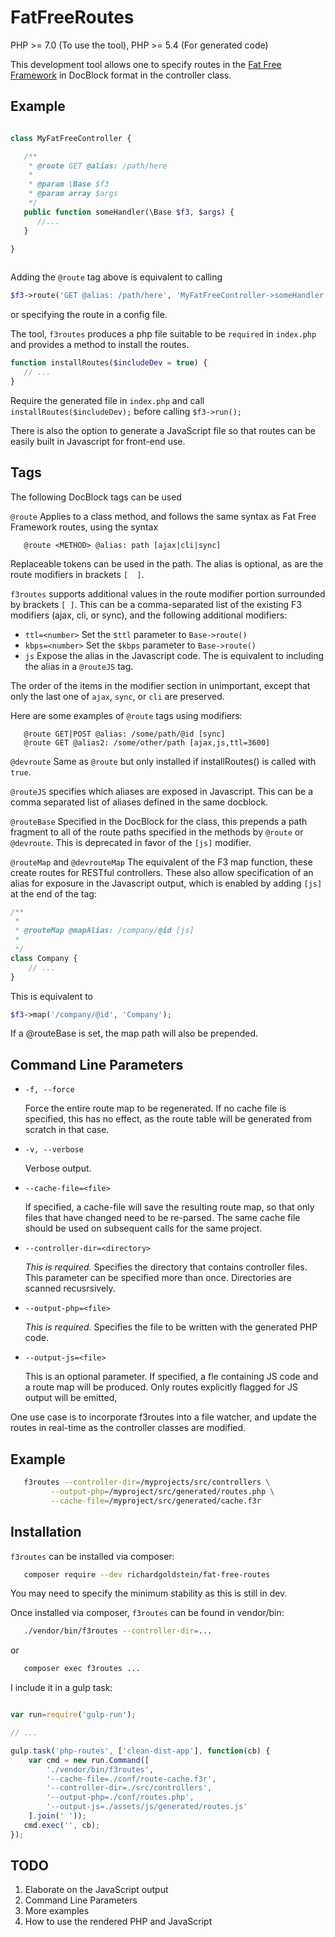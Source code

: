 FatFreeRoutes
=============

PHP >= 7.0 (To use the tool), 
PHP >= 5.4 (For generated code)

This development tool allows one to specify routes in the 
[Fat Free Framework](http://fatfreeframework.com) in DocBlock format in the 
controller class.

Example
--------

```php

class MyFatFreeController {

   /**
    * @route GET @alias: /path/here
    *
    * @param \Base $f3
    * @param array $args
    */
   public function someHandler(\Base $f3, $args) {
      //...
   }

}
 
```

Adding the `@route` tag above is equivalent to calling 
```php
$f3->route('GET @alias: /path/here', 'MyFatFreeController->someHandler');
```
or specifying the route in a config file.

The tool, `f3routes` produces a php file suitable to be `required` in `index.php` and
provides a method to install the routes.
```php
function installRoutes($includeDev = true) {
   // ...
}
```

Require the generated file in `index.php` and call `installRoutes($includeDev);` before calling `$f3->run();`

There is also the option to generate a JavaScript file so that routes can be easily built in 
Javascript for front-end use.


Tags
----
The following DocBlock tags can be used

`@route`
Applies to a class method, and follows the same syntax as Fat Free Framework routes, using
the syntax 
```
   @route <METHOD> @alias: path [ajax|cli|sync]
```
Replaceable tokens can be used in the path. The alias is optional, as are the route modifiers
in brackets `[  ]`.

`f3routes` supports additional values in the route modifier portion surrounded by brackets `[ ]`.
This can be a comma-separated list of the existing F3 modifiers (ajax, cli, or sync), and the
following additional modifiers:
* `ttl=<number>` Set the `$ttl` parameter to `Base->route()`
* `kbps=<number>` Set the `$kbps` parameter to `Base->route()`
* `js` Expose the alias in the Javascript code. The is equivalent to including the alias in a `@routeJS` tag.

The order of the items in the modifier section in unimportant, except that only the last
one of `ajax`, `sync`, or `cli` are preserved.

Here are some examples of `@route` tags using modifiers:

```
   @route GET|POST @alias: /some/path/@id [sync]
   @route GET @alias2: /some/other/path [ajax,js,ttl=3600]
```  

`@devroute` Same as `@route` but only installed if installRoutes() is called with `true`.

`@routeJS` specifies which aliases are exposed in Javascript. This can be a comma separated list of
aliases defined in the same docblock.

`@routeBase` Specified in the DocBlock for the class, this prepends a path fragment to all
of the route paths specified in the methods by `@route` or `@devroute`. This is deprecated in 
favor of the `[js]` modifier.

`@routeMap` and `@devrouteMap` The equivalent of the F3 map function, these create routes for
RESTful controllers. These also allow specification of an alias for exposure in the
Javascript output, which is enabled by adding `[js]` at the end of the tag:

```php
/**
 *
 * @routeMap @mapAlias: /company/@id [js]
 *
 */
class Company {
    // ...
}
```

This is equivalent to 
```php
$f3->map('/company/@id', 'Company');
```
If a @routeBase is set, the map path will also be prepended.


Command Line Parameters
-----------------------
* `-f, --force`

    Force the entire route map to be regenerated. If no cache file is specified,
    this has no effect, as the route table will be generated from scratch in that case.
    
* `-v, --verbose`

    Verbose output.
    
* `--cache-file=<file>`

    If specified, a cache-file will save the resulting route map, so that only 
    files that have changed need to be re-parsed. The same cache file should be 
    used on subsequent calls for the same project.
    
* `--controller-dir=<directory>`

    *This is required.* Specifies the directory that contains controller files. This
    parameter can be specified more than once. Directories are scanned recusrsively.
    
* `--output-php=<file>`

   *This is required.* Specifies the file to be written with the generated PHP code.
   
* `--output-js=<file>`

    This is an optional parameter. If specified, a fle containing JS code and a route map
    will be produced. Only routes explicitly flagged for JS output will be emitted,    


One use case is to incorporate f3routes into a file watcher, and update the routes in 
real-time as the controller classes are modified.

Example
-------
```bash
   f3routes --controller-dir=/myprojects/src/controllers \
         --output-php=/myproject/src/generated/routes.php \
         --cache-file=/myproject/src/generated/cache.f3r
```

Installation
------------
`f3routes` can be installed via composer:
```bash
   composer require --dev richardgoldstein/fat-free-routes
```
You may need to specify the minimum stability as this is still in dev.

Once installed via composer, `f3routes` can be found in vendor/bin:
```bash
   ./vendor/bin/f3routes --controller-dir=...
```
or
```bash
   composer exec f3routes ...
```

I include it in a gulp task:
```js

var run=require('gulp-run');

// ...

gulp.task('php-routes', ['clean-dist-app'], function(cb) {
    var cmd = new run.Command([
        './vendor/bin/f3routes',
        '--cache-file=./conf/route-cache.f3r',
        '--controller-dir=./src/controllers',
        '--output-php=./conf/routes.php',
        '--output-js=./assets/js/generated/routes.js'
    ].join(' '));
   cmd.exec('', cb);
});

```
TODO
----
1. Elaborate on the JavaScript output
2. Command Line Parameters
3. More examples
4. How to use the rendered PHP and JavaScript
